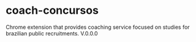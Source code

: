 # coach-concursos
Chrome extension that provides coaching service focused on studies for brazilian public recruitments.
V.0.0.0
